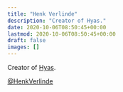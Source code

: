 ```yaml
---
title: "Henk Verlinde"
description: "Creator of Hyas."
date: 2020-10-06T08:50:45+00:00
lastmod: 2020-10-06T08:50:45+00:00
draft: false
images: []
---
```


Creator of [Hyas](https://gethyas.com/).

[@HenkVerlinde](https://twitter.com/henkverlinde)
